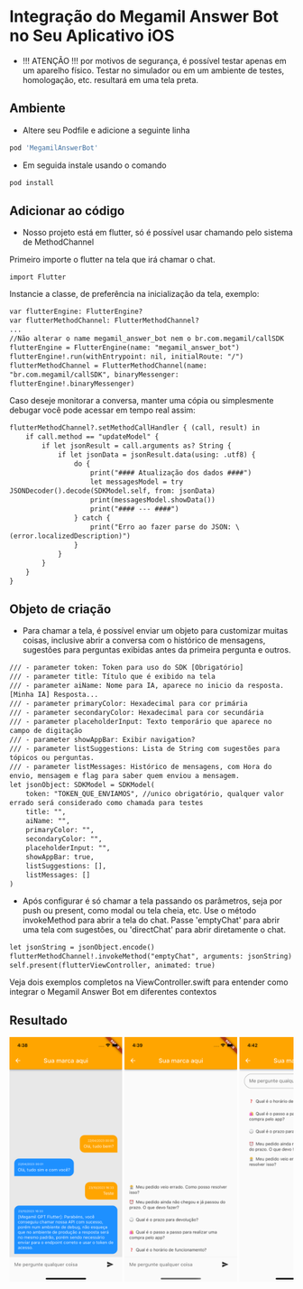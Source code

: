 # Integração do Megamil Answer Bot no Seu Aplicativo iOS

* !!! ATENÇÃO !!! por motivos de segurança, é possível testar apenas em um aparelho físico. Testar no simulador ou em um ambiente de testes, homologação, etc. resultará em uma tela preta.

## Ambiente

* Altere seu Podfile e adicione a seguinte linha
```Bash
pod 'MegamilAnswerBot'
```
* Em seguida instale usando o comando
```Bash
pod install
```


## Adicionar ao código

* Nosso projeto está em flutter, só é possível usar chamando pelo sistema de MethodChannel

Primeiro importe o flutter na tela que irá chamar o chat.
```
import Flutter
```

Instancie a classe, de preferência na inicialização da tela, exemplo:
```
var flutterEngine: FlutterEngine?
var flutterMethodChannel: FlutterMethodChannel?
...
//Não alterar o name megamil_answer_bot nem o br.com.megamil/callSDK
flutterEngine = FlutterEngine(name: "megamil_answer_bot")
flutterEngine!.run(withEntrypoint: nil, initialRoute: "/")
flutterMethodChannel = FlutterMethodChannel(name: "br.com.megamil/callSDK", binaryMessenger: flutterEngine!.binaryMessenger) 
```

Caso deseje monitorar a conversa, manter uma cópia ou simplesmente debugar você pode acessar em tempo real assim:
```
flutterMethodChannel?.setMethodCallHandler { (call, result) in
    if call.method == "updateModel" {
        if let jsonResult = call.arguments as? String {
            if let jsonData = jsonResult.data(using: .utf8) {
                do {
                    print("#### Atualização dos dados ####")
                    let messagesModel = try JSONDecoder().decode(SDKModel.self, from: jsonData)
                    print(messagesModel.showData())
                    print("#### --- ####")
                } catch {
                    print("Erro ao fazer parse do JSON: \(error.localizedDescription)")
                }
            }
        }
    }
}
```

## Objeto de criação

* Para chamar a tela, é possível enviar um objeto para customizar muitas coisas, inclusive abrir a conversa com o histórico de mensagens, sugestões para perguntas exibidas antes da primeira pergunta e outros.

```
/// - parameter token: Token para uso do SDK [Obrigatório]
/// - parameter title: Título que é exibido na tela
/// - parameter aiName: Nome para IA, aparece no inicio da resposta. [Minha IA] Resposta...
/// - parameter primaryColor: Hexadecimal para cor primária
/// - parameter secondaryColor: Hexadecimal para cor secundária
/// - parameter placeholderInput: Texto temporário que aparece no campo de digitação
/// - parameter showAppBar: Exibir navigation?
/// - parameter listSuggestions: Lista de String com sugestões para tópicos ou perguntas.
/// - parameter listMessages: Histórico de mensagens, com Hora do envio, mensagem e flag para saber quem enviou a mensagem.
let jsonObject: SDKModel = SDKModel(
    token: "TOKEN_QUE_ENVIAMOS", //unico obrigatório, qualquer valor errado será considerado como chamada para testes
    title: "",
    aiName: "",
    primaryColor: "",
    secondaryColor: "",
    placeholderInput: "",
    showAppBar: true,
    listSuggestions: [],
    listMessages: []
)
```

* Após configurar é só chamar a tela passando os parâmetros, seja por push ou present, como modal ou tela cheia, etc.
Use o método invokeMethod para abrir a tela do chat. Passe 'emptyChat' para abrir uma tela com sugestões, ou 'directChat' para abrir diretamente o chat.
```
let jsonString = jsonObject.encode()
flutterMethodChannel!.invokeMethod("emptyChat", arguments: jsonString)
self.present(flutterViewController, animated: true)
```

Veja dois exemplos completos na ViewController.swift para entender como integrar o Megamil Answer Bot em diferentes contextos

## Resultado
<div style="overflow: hidden; white-space: nowrap;">
    <img src="prints/chat_historico.png" width="200">
    <img src="prints/chat_vazio.png" width="200">
    <img src="prints/sugestoes.png" width="200">
</div>
